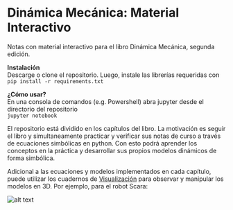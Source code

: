 # Dinámica Mecánica: Material Interactivo
Notas con material interactivo para el libro Dinámica Mecánica, segunda edición.

**Instalación** <br/>
Descarge o clone el repositorio. Luego, instale las librerías requeridas con <br/>
`pip install -r requirements.txt`

**¿Cómo usar?** <br/>
En una consola de comandos (e.g. Powershell) abra jupyter desde el directorio del repositorio <br>
`jupyter notebook`

El repositorio está dividido en los capítulos del libro. La motivación es seguir el libro y simultaneamente practicar y verificar sus notas de curso a través de ecuaciones simbólicas en python. Con esto podrá aprender los conceptos en la práctica y desarrollar sus propios modelos dinámicos de forma simbólica.

Adicional a las ecuaciones y modelos implementados en cada capítulo, puede utilizar los cuadernos de [Visualización](Visualizacion) para observar y manipular los modelos en 3D. Por ejemplo, para el robot Scara:

![alt text](https://github.com/JonathanCamargo/Dinamica_Mecanica_Material_Interactivo/blob/main/Visualizacion/imgs/scara_animation.gif?raw=true)








